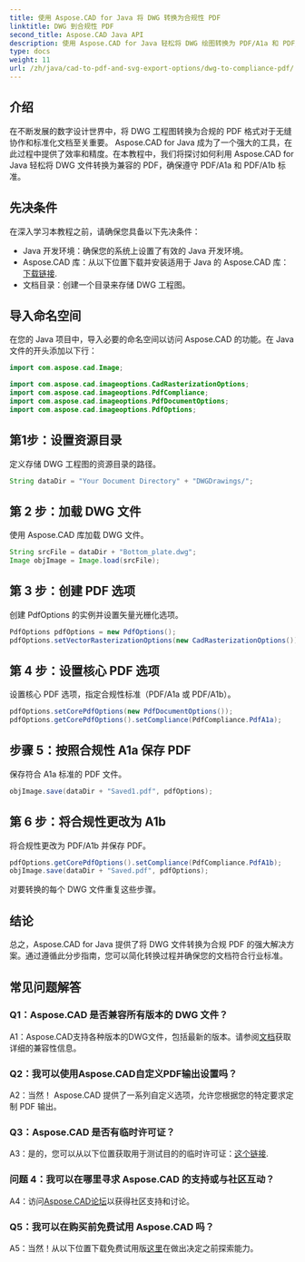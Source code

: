 ```yaml
---
title: 使用 Aspose.CAD for Java 将 DWG 转换为合规性 PDF
linktitle: DWG 到合规性 PDF
second_title: Aspose.CAD Java API
description: 使用 Aspose.CAD for Java 轻松将 DWG 绘图转换为 PDF/A1a 和 PDF/A1b 兼容文件。精确轻松地简化您的工作流程。
type: docs
weight: 11
url: /zh/java/cad-to-pdf-and-svg-export-options/dwg-to-compliance-pdf/
---
```

## 介绍

在不断发展的数字设计世界中，将 DWG 工程图转换为合规的 PDF 格式对于无缝协作和标准化文档至关重要。 Aspose.CAD for Java 成为了一个强大的工具，在此过程中提供了效率和精度。在本教程中，我们将探讨如何利用 Aspose.CAD for Java 轻松将 DWG 文件转换为兼容的 PDF，确保遵守 PDF/A1a 和 PDF/A1b 标准。

## 先决条件

在深入学习本教程之前，请确保您具备以下先决条件：

- Java 开发环境：确保您的系统上设置了有效的 Java 开发环境。
-  Aspose.CAD 库：从以下位置下载并安装适用于 Java 的 Aspose.CAD 库：[下载链接](https://releases.aspose.com/cad/java/).
- 文档目录：创建一个目录来存储 DWG 工程图。

## 导入命名空间

在您的 Java 项目中，导入必要的命名空间以访问 Aspose.CAD 的功能。在 Java 文件的开头添加以下行：

```java
import com.aspose.cad.Image;

import com.aspose.cad.imageoptions.CadRasterizationOptions;
import com.aspose.cad.imageoptions.PdfCompliance;
import com.aspose.cad.imageoptions.PdfDocumentOptions;
import com.aspose.cad.imageoptions.PdfOptions;
```

## 第1步：设置资源目录

定义存储 DWG 工程图的资源目录的路径。

```java
String dataDir = "Your Document Directory" + "DWGDrawings/";
```

## 第 2 步：加载 DWG 文件

使用 Aspose.CAD 库加载 DWG 文件。

```java
String srcFile = dataDir + "Bottom_plate.dwg";
Image objImage = Image.load(srcFile);
```

## 第 3 步：创建 PDF 选项

创建 PdfOptions 的实例并设置矢量光栅化选项。

```java
PdfOptions pdfOptions = new PdfOptions();
pdfOptions.setVectorRasterizationOptions(new CadRasterizationOptions());
```

## 第 4 步：设置核心 PDF 选项

设置核心 PDF 选项，指定合规性标准（PDF/A1a 或 PDF/A1b）。

```java
pdfOptions.setCorePdfOptions(new PdfDocumentOptions());
pdfOptions.getCorePdfOptions().setCompliance(PdfCompliance.PdfA1a);
```

## 步骤 5：按照合规性 A1a 保存 PDF

保存符合 A1a 标准的 PDF 文件。

```java
objImage.save(dataDir + "Saved1.pdf", pdfOptions);
```

## 第 6 步：将合规性更改为 A1b

将合规性更改为 PDF/A1b 并保存 PDF。

```java
pdfOptions.getCorePdfOptions().setCompliance(PdfCompliance.PdfA1b);
objImage.save(dataDir + "Saved.pdf", pdfOptions);
```

对要转换的每个 DWG 文件重复这些步骤。

## 结论

总之，Aspose.CAD for Java 提供了将 DWG 文件转换为合规 PDF 的强大解决方案。通过遵循此分步指南，您可以简化转换过程并确保您的文档符合行业标准。

## 常见问题解答

### Q1：Aspose.CAD 是否兼容所有版本的 DWG 文件？

 A1：Aspose.CAD支持各种版本的DWG文件，包括最新的版本。请参阅[文档](https://reference.aspose.com/cad/java/)获取详细的兼容性信息。

### Q2：我可以使用Aspose.CAD自定义PDF输出设置吗？

A2：当然！ Aspose.CAD 提供了一系列自定义选项，允许您根据您的特定要求定制 PDF 输出。

### Q3：Aspose.CAD 是否有临时许可证？

 A3：是的，您可以从以下位置获取用于测试目的的临时许可证：[这个链接](https://purchase.aspose.com/temporary-license/).

### 问题 4：我可以在哪里寻求 Aspose.CAD 的支持或与社区互动？

 A4：访问[Aspose.CAD论坛](https://forum.aspose.com/c/cad/19)以获得社区支持和讨论。

### Q5：我可以在购买前免费试用 Aspose.CAD 吗？

 A5：当然！从以下位置下载免费试用版[这里](https://releases.aspose.com/)在做出决定之前探索能力。